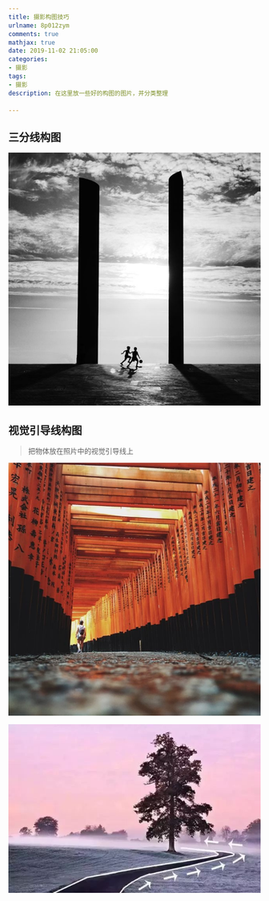 ```yaml
---
title: 摄影构图技巧
urlname: 8p012zym
comments: true
mathjax: true
date: 2019-11-02 21:05:00
categories:
- 摄影
tags:
- 摄影
description: 在这里放一些好的构图的图片，并分类整理

---
```


## 三分线构图

![三分线构图1](/images/摄影/构图/三分线构图1.jpg)

## 视觉引导线构图

> 把物体放在照片中的视觉引导线上

![视觉引导线构图1](/images/摄影/构图/视觉引导线构图1.jpg)

![视觉引导线构图2](/images/摄影/构图/视觉引导线构图2.jpg)